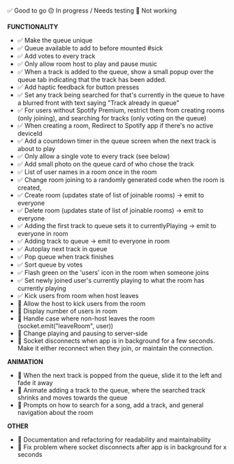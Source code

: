✅ Good to go
🟡 In progress / Needs testing
🛑 Not working

**FUNCTIONALITY**
- ✅ Make the queue unique
- ✅ Queue available to add to before mounted #sick
- ✅ Add votes to every track
- ✅ Only allow room host to play and pause music
- ✅ When a track is added to the queue, show a small popup over the queue tab indicating that the track has been added.
- ✅ Add haptic feedback for button presses
- ✅ Set any track being searched for that's currently in the queue to have a blurred front with text saying "Track already in queue" 
- ✅ For users without Spotify Premium, restrict them from creating rooms (only joining), and searching for tracks (only voting on the queue)
- ✅ When creating a room, Redirect to Spotify app if there's no active deviceId
- ✅ Add a countdown timer in the queue screen when the next track is about to play
- ✅ Only allow a single vote to every track (see below)
- ✅ Add small photo on the queue card of who chose the track
- ✅ List of user names in a room once in the room
- ✅ Change room joining to a randomly generated code when the room is created, 
- ✅ Create room (updates state of list of joinable rooms) -> emit to everyone 
- ✅ Delete room (updates state of list of joinable rooms) -> emit to everyone
- ✅ Adding the first track to queue sets it to currentlyPlaying -> emit to everyone in room 
- ✅ Adding track to queue -> emit to everyone in room
- ✅ Autoplay next track in queue
- ✅ Pop queue when track finishes
- ✅ Sort queue by votes
- ✅ Flash green on the 'users' icon in the room when someone joins
- ✅ Set newly joined user's currently playing to what the room has currently playing
- ✅ Kick users from room when host leaves
- 🛑 Allow the host to kick users from the room
- 🛑 Display number of users in room
- 🛑 Handle case where non-host leaves the room (socket.emit("leaveRoom", user))
- 🛑 Change playing and pausing to server-side
- 🛑 Socket disconnects when app is in background for a few seconds. Make it either reconnect when they join, or maintain the connection.

**ANIMATION**
- 🛑 When the next track is popped from the queue, slide it to the left and fade it away
- 🛑 Animate adding a track to the queue, where the searched track shrinks and moves towards the queue
- 🛑 Prompts on how to search for a song, add a track, and general navigation about the room

**OTHER**
- 🛑 Documentation and refactoring for readability and maintainability
- 🛑 Fix problem where socket disconnects after app is in background for x seconds